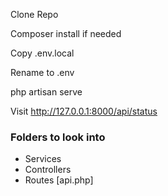 Clone Repo

Composer install if needed

Copy .env.local

Rename to .env

php artisan serve

Visit http://127.0.0.1:8000/api/status

### Folders to look into

-   Services
-   Controllers
-   Routes [api.php]
